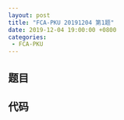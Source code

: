 ```yaml
---
layout: post
title: "FCA-PKU 20191204 第1题"
date: 2019-12-04 19:00:00 +0800
categories: 
 - FCA-PKU
---
```


## 题目



<!-- more -->



## 代码

```python

```